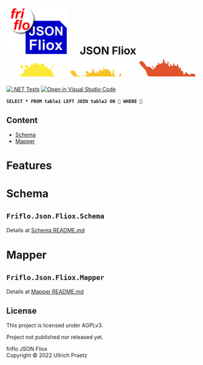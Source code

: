 

# ![logo](docs/images/Json-Fliox.svg)     **JSON Fliox**      ![SPLASH](docs/images/paint-splatter.svg)

[![.NET Tests](https://github.com/friflo/Friflo.Json.Fliox/workflows/.NET/badge.svg)](https://github.com/friflo/Friflo.Json.Fliox/actions)
[![Open in Visual Studio Code](https://open.vscode.dev/badges/open-in-vscode.svg)](https://open.vscode.dev/friflo/Friflo.Json.Fliox)


__`SELECT * FROM table1 LEFT JOIN table2 ON 💩 WHERE 💩`__


## Content
- [Schema](#schema)
- [Mapper](#mapper)


# **Features**

# Schema
## **`Friflo.Json.Fliox.Schema`**

Details at [Schema README.md](Json/Fliox/Schema/)

# Mapper
## **`Friflo.Json.Fliox.Mapper`**

Details at [Mapper README.md](Json/Fliox/Mapper/)



## License

This project is licensed under AGPLv3.

Project not published nor released yet.

friflo JSON Fliox  
Copyright © 2022 Ullrich Praetz
